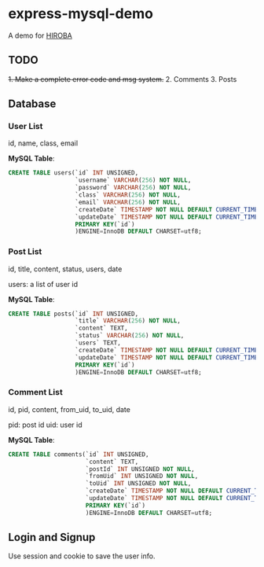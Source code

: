 # express-mysql-demo

A demo for [HIROBA](https://github.com/LinSijie/HIROBA)

## TODO

~~1. Make a complete error code and msg system.~~
2. Comments
3. Posts

## Database

### User List

id, name, class, email

**MySQL Table**:

```sql
CREATE TABLE users(`id` INT UNSIGNED,
                   `username` VARCHAR(256) NOT NULL,
                   `password` VARCHAR(256) NOT NULL,
                   `class` VARCHAR(256) NOT NULL,
                   `email` VARCHAR(256) NOT NULL,
                   `createDate` TIMESTAMP NOT NULL DEFAULT CURRENT_TIMESTAMP,
                   `updateDate` TIMESTAMP NOT NULL DEFAULT CURRENT_TIMESTAMP ON UPDATE CURRENT_TIMESTAMP,
                   PRIMARY KEY(`id`)
                   )ENGINE=InnoDB DEFAULT CHARSET=utf8;
```

### Post List

id, title, content, status, users, date

users: a list of user id

**MySQL Table**:

```sql
CREATE TABLE posts(`id` INT UNSIGNED,
                   `title` VARCHAR(256) NOT NULL,
                   `content` TEXT,
                   `status` VARCHAR(256) NOT NULL,
                   `users` TEXT,
                   `createDate` TIMESTAMP NOT NULL DEFAULT CURRENT_TIMESTAMP,
                   `updateDate` TIMESTAMP NOT NULL DEFAULT CURRENT_TIMESTAMP ON UPDATE CURRENT_TIMESTAMP,
                   PRIMARY KEY(`id`)
                   )ENGINE=InnoDB DEFAULT CHARSET=utf8;
```

### Comment List

id, pid, content, from_uid, to_uid, date

pid: post id
uid: user id

**MySQL Table**:

```sql
CREATE TABLE comments(`id` INT UNSIGNED,
                      `content` TEXT,
                      `postId` INT UNSIGNED NOT NULL,
                      `fromUid` INT UNSIGNED NOT NULL,
                      `toUid` INT UNSIGNED NOT NULL,
                      `createDate` TIMESTAMP NOT NULL DEFAULT CURRENT_TIMESTAMP,
                      `updateDate` TIMESTAMP NOT NULL DEFAULT CURRENT_TIMESTAMP ON UPDATE CURRENT_TIMESTAMP,
                      PRIMARY KEY(`id`)
                      )ENGINE=InnoDB DEFAULT CHARSET=utf8;
```

## Login and Signup

Use session and cookie to save the user info.
